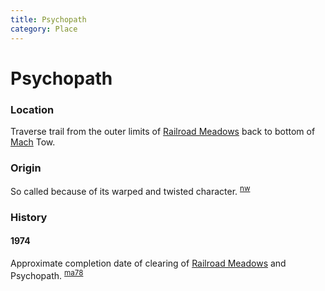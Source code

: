 ```yaml
---
title: Psychopath
category: Place
---
```

# Psychopath
### Location

Traverse trail from the outer limits of [Railroad Meadows](/Run/Railroad-Meadows) back to bottom of [Mach](/Mach) Tow.

### Origin

So called because of its warped and twisted character. <sup>[nw][]</sup>

### History

#### 1974

Approximate completion date of clearing of [Railroad Meadows](/Run/Railroad-Meadows) and Psychopath. <sup>[ma78][]</sup>


[ma78]: /Mountaineer-Annual#1978
[nw]: /Names-Walt "Meany Names by Walter Little, 1984"
